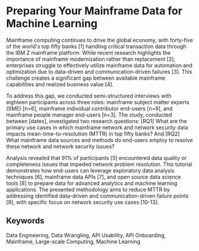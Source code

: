 # Preparing Your Mainframe Data for Machine Learning
Mainframe computing continues to drive the global economy, with forty-five of the world's top fifty banks [1] handling critical transaction data through the IBM Z mainframe platform. While recent research highlights the importance of mainframe modernization rather than replacement [2], enterprises struggle to effectively utilize mainframe data for automation and optimization due to data-driven and communication-driven failures [3]. This challenge creates a significant gap between available mainframe capabilities and realized business value [4].

To address this gap, we conducted semi-structured interviews with eighteen participants across three roles: mainframe subject   matter experts (SME) [n=6], mainframe individual contributor end-users [n=9], and mainframe people manager end-users [n=3]. The study, conducted between [dates], investigated two research questions: [RQ1] What are the primary use cases in which mainframe network and network security data impacts mean-time-to-resolution (MTTR) in top fifty banks? And [RQ2] What mainframe data sources and methods do end-users employ to resolve these network and network security issues?
    
Analysis revealed that 91\% of participants [5] encountered data quality or completeness issues that impeded network problem resolution. This tutorial demonstrates how end-users can leverage exploratory data analysis techniques [6], mainframe data APIs [7], and open source data science tools [8] to prepare data for advanced analytics and machine learning applications. The presented methodology aims to reduce MTTR by addressing identified data-driven and communication-driven failure points [9], with specific focus on network security use cases [10-13].

## Keywords
Data Engineering, Data Wrangling, API Usability, API Onboarding, Mainframe, Large-scale Computing, Machine Learning
